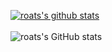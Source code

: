 [![roats's github stats](https://github-readme-stats-smoky-three-49.vercel.app/api/top-langs/?username=roats&show_icons=true&hide_border=false&layout=compact&theme=aura&exclude_repo=headfirst-servlets-jsp)](https://github.com/roats)
<br><br>
![roats's GitHub stats](https://github-readme-stats.vercel.app/api?username=roats&show_icons=true&count_private=true&theme=aura)
